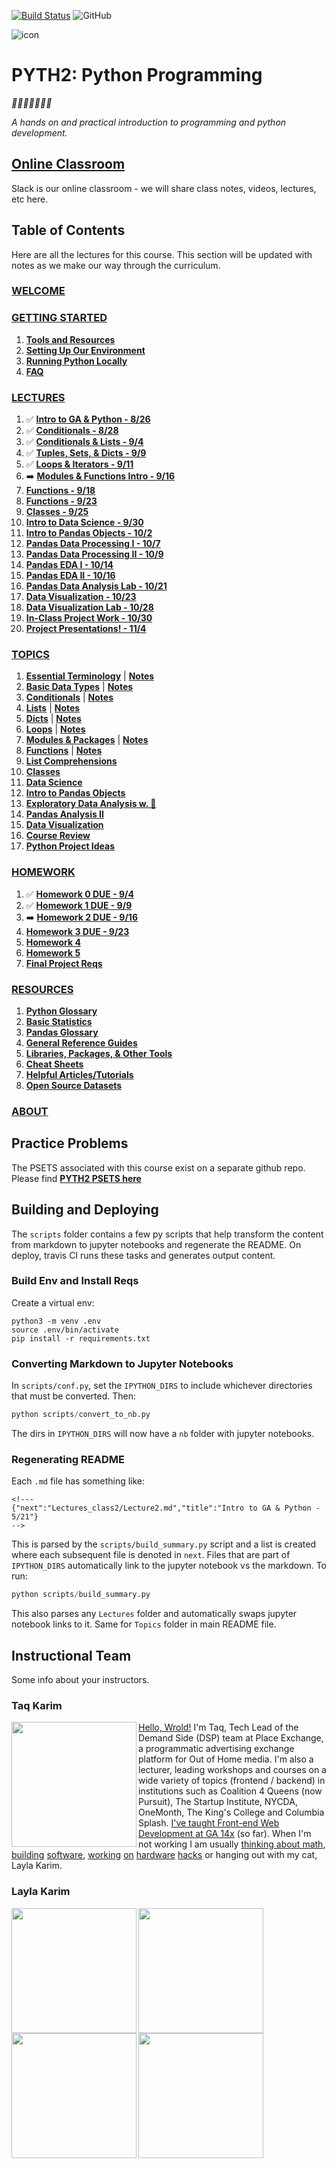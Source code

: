[![Build Status](https://travis-ci.org/mottaquikarim/PYTH2.svg?branch=master)](https://travis-ci.org/mottaquikarim/PYTH2) ![GitHub](https://img.shields.io/github/license/mottaquikarim/PYTH2.svg)

![icon](assets/pycon.png?raw=true)
# PYTH2: Python Programming

*🎉🎈🎂🍾🎊🍻💃*

*A hands on and practical introduction
 to programming and python development.*

## [Online Classroom](https://pyth826.slack.com)

Slack is our online classroom - we will share class notes, videos, lectures, etc here.

## Table of Contents

Here are all the lectures for this course. This section will be updated with notes as we make our way through the curriculum.


### [WELCOME](src/README.md)
### [GETTING STARTED](src/Intro/README.md)
1. **[Tools and Resources](src/Intro/tools.md)**
2. **[Setting Up Our Environment](src/Intro/environment.md)**
3. **[Running Python Locally](src/Intro/installing_py_locally.md)**
4. **[FAQ](src/Intro/FAQ.md)**
### [LECTURES](src/Lectures_class2/README.md)
1. ✅  **[Intro to GA & Python - 8/26](src/Lectures_class2/Lecture1.md)**
2. ✅  **[Conditionals - 8/28](src/Lectures_class2/Lecture2.md)**
3. ✅  **[Conditionals & Lists - 9/4](src/Lectures_class2/Lecture3.md)**
4. ✅  **[Tuples, Sets, & Dicts - 9/9](src/Lectures_class2/Lecture4.md)**
5. ✅  **[Loops & Iterators - 9/11](src/Lectures_class2/Lecture5.md)**
6. ➡️  **[Modules & Functions Intro - 9/16](src/Lectures_class2/Lecture6.md)**
7. **[Functions - 9/18](src/Lectures_class2/Lecture7.md)**
8. **[Functions - 9/23](src/Lectures_class2/Lecture8.md)**
9. **[Classes - 9/25](src/Lectures_class2/Lecture9.md)**
10. **[Intro to Data Science - 9/30](src/Lectures_class2/Lecture10.md)**
11. **[Intro to Pandas Objects - 10/2](src/Lectures_class2/Lecture11.md)**
12. **[Pandas Data Processing I - 10/7](src/Lectures_class2/Lecture12.md)**
13. **[Pandas Data Processing II - 10/9](src/Lectures_class2/Lecture13.md)**
14. **[Pandas EDA I - 10/14](src/Lectures_class2/Lecture14.md)**
15. **[Pandas EDA II - 10/16](src/Lectures_class2/Lecture15.md)**
16. **[Pandas Data Analysis Lab - 10/21](src/Lectures_class2/Lecture16.md)**
17. **[Data Visualization - 10/23](src/Lectures_class2/Lecture17.md)**
18. **[Data Visualization Lab - 10/28](src/Lectures_class2/Lecture18.md)**
19. **[In-Class Project Work - 10/30](src/Lectures_class2/Lecture19.md)**
20. **[Project Presentations! - 11/4](src/Lectures_class2/Lecture20.md)**
### [TOPICS](src/Topics/README.md)
1. **[Essential Terminology](src/Topics/nb/essential_terminology.ipynb)** | **[Notes](src/Topics/Notes/essential_terminology.ipynb)**
2. **[Basic Data Types](src/Topics/nb/basic_data_types.ipynb)** | **[Notes](src/Topics/Notes/basic_data_types.ipynb)**
3. **[Conditionals](src/Topics/nb/conditionals.ipynb)** | **[Notes](src/Topics/Notes/conditionals.ipynb)**
4. **[Lists](src/Topics/nb/lists.ipynb)** | **[Notes](src/Topics/Notes/lists.ipynb)**
5. **[Dicts](src/Topics/nb/dicts.ipynb)** | **[Notes](src/Topics/Notes/dicts.ipynb)**
6. **[Loops](src/Topics/nb/loops.ipynb)** | **[Notes](src/Topics/Notes/loops.ipynb)**
7. **[Modules & Packages](src/Topics/nb/modules.ipynb)** | **[Notes](src/Topics/Notes/modules.ipynb)**
8. **[Functions](src/Topics/nb/functions.ipynb)** | **[Notes](src/Topics/Notes/functions.ipynb)**
9. **[List Comprehensions](src/Topics/nb/list_comprehensions.ipynb)**
10. **[Classes](src/Topics/nb/classes.ipynb)**
11. **[Data Science](src/Topics/nb/data_science.ipynb)**
12. **[Intro to Pandas Objects](src/Topics/nb/intro_pandas.ipynb)**
13. **[Exploratory Data Analysis w. 🐼](src/Topics/nb/preprocessing.ipynb)**
14. **[Pandas Analysis II](src/Topics/nb/eda.ipynb)**
15. **[Data Visualization](src/Topics/nb/data_viz.ipynb)**
16. **[Course Review](src/Topics/nb/course_review.ipynb)**
17. **[Python Project Ideas](src/Topics/nb/project_ideas.ipynb)**
### [HOMEWORK](src/Homework/README.md)
1. ✅  **[Homework 0 DUE - 9/4](src/Homework/hwk0.md)**
2. ✅  **[Homework 1 DUE - 9/9](src/Homework/hwk1.md)**
3. ➡️  **[Homework 2 DUE - 9/16](src/Homework/hwk2.md)**
4. **[Homework 3 DUE - 9/23](src/Homework/hwk3.md)**
5. **[Homework 4](src/Homework/hwk4.md)**
6. **[Homework 5](src/Homework/hwk5.md)**
7. **[Final Project Reqs](src/Homework/final.md)**
### [RESOURCES](src/Resources/README.md)
1. **[Python Glossary](src/Resources/python_glossary.md)**
2. **[Basic Statistics](src/Resources/basic_stats.md)**
3. **[Pandas Glossary](src/Resources/pandas_glossary.md)**
4. **[General Reference Guides](src/Resources/genref.md)**
5. **[Libraries, Packages, & Other Tools](src/Resources/tools_libs.md)**
6. **[Cheat Sheets](src/Resources/cheat_sheets.md)**
7. **[Helpful Articles/Tutorials](src/Resources/articles.md)**
8. **[Open Source Datasets](src/Resources/datasets.md)**
### [ABOUT](src/About/README.md)
## Practice Problems

The PSETS associated with this course exist on a separate github repo. Please find **[PYTH2 PSETS here](https://github.com/mottaquikarim/pydev-psets)**

## Building and Deploying

The `scripts` folder contains a few py scripts that help transform the content from markdown to jupyter notebooks and regenerate the README. On deploy, travis CI runs these tasks and generates output content.

### Build Env and Install Reqs 

Create a virtual env:

```
python3 -m venv .env
source .env/bin/activate
pip install -r requirements.txt
```

### Converting Markdown to Jupyter Notebooks

In `scripts/conf.py`, set the `IPYTHON_DIRS` to include whichever directories that must be converted. Then:

```python
python scripts/convert_to_nb.py
```

The dirs in `IPYTHON_DIRS` will now have a `nb` folder with jupyter notebooks.

### Regenerating README

Each `.md` file has something like:

```
<!---
{"next":"Lectures_class2/Lecture2.md","title":"Intro to GA & Python - 5/21"}
-->
```

This is parsed by the `scripts/build_summary.py` script and a list is created where each subsequent file is denoted in `next`. Files that are part of `IPYTHON_DIRS` automatically link to the jupyter notebook vs the markdown. To run:

```python
python scripts/build_summary.py
```

This also parses any `Lectures` folder and automatically swaps jupyter notebook links to it. Same for `Topics` folder in main README file.

## Instructional Team

Some info about your instructors.

### Taq Karim

<img src="https://github.com/mottaquikarim/JavascriptBootcamp/blob/master/assets/taq.jpg?raw=true" width="200" align="left"> 

[Hello, Wrold!](https://medium.com/@the_taqquikarim/console-log-hello-wrold-3e3abeb44396) I'm Taq, Tech Lead of the Demand Side (DSP) team at Place Exchange, a programmatic advertising exchange platform for Out of Home media. I'm also a lecturer, leading workshops and courses on a wide variety of topics (frontend / backend) in institutions such as Coalition 4 Queens (now Pursuit), The Startup Institute, NYCDA, OneMonth, The King's College and Columbia Splash. [I've taught Front-end Web Development at GA 14x](https://medium.com/@the_taqquikarim/10-lessons-learned-from-100-weeks-of-teaching-fewd-12c43db14f6b) (so far). When I'm not working I am usually [thinking about math](https://medium.com/math-musings/why-does-25-25-2-2-1-100-25-an-explanation-6c7e7b283d41), [building](https://medium.com/@the_taqquikarim/a-technique-for-saving-content-from-a-data-text-html-uri-10f045a8876d) [software](https://medium.com/@the_taqquikarim/introducing-bonfire-2c0e437895e2), [working](https://photos.app.goo.gl/w1crzgI7DqCgGR373) [on](https://photos.app.goo.gl/EaFkp5SmyO0opkg32) [hardware](https://photos.app.goo.gl/tvxPl2zbIMl7FEnK2) [hacks](https://www.instagram.com/p/8rARZNND_t/?taken-by=taqqui.karim) or hanging out with my cat, Layla Karim.

<!-- ### Julianna Garreffa

<img src="https://github.com/mottaquikarim/PYTH2/blob/master/assets/julianna.jpeg?raw=true" width="150" align="left">

Hi, I'm Julianna! I'm an experienced product manager and budding entrepreneur. I have experience in strategic roadmap planning, launching research-backed product features, orchestrating agile projects, directing technical client onboarding, analyzing data in R, and coding with HTML, CSS and Python. In my free time, I love traveling, volunteering with animals, cooking, and hearing live music. At home though, I'm probably reading or watching movies/TV, snuggled up with my cat, Layla Karim!

<br><br> -->

### Layla Karim

<img src="https://github.com/mottaquikarim/PYTH2/blob/master/assets/layla1.jpg?raw=true" width="200" align="left"> 

<img src="https://github.com/mottaquikarim/PYTH2/blob/master/assets/layla4.jpeg?raw=true" width="200" align="left"> 

<br>

<img src="https://github.com/mottaquikarim/PYTH2/blob/master/assets/layla2.jpg?raw=true" width="200" align="left"> 

<img src="https://github.com/mottaquikarim/PYTH2/blob/master/assets/layla3.jpg?raw=true" width="200" align="left"> 
